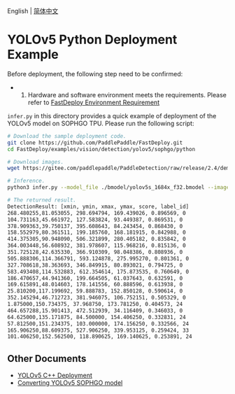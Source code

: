 English | [简体中文](README_CN.md)
# YOLOv5 Python Deployment Example

Before deployment, the following step need to be confirmed:

- 1. Hardware and software environment meets the requirements. Please refer to [FastDeploy Environment Requirement](../../../../../../docs/en/build_and_install/sophgo.md)

`infer.py` in this directory provides a quick example of deployment of the YOLOv5 model on SOPHGO TPU. Please run the following script:

```bash
# Download the sample deployment code.
git clone https://github.com/PaddlePaddle/FastDeploy.git
cd FastDeploy/examples/vision/detection/yolov5/sophgo/python

# Download images.
wget https://gitee.com/paddlepaddle/PaddleDetection/raw/release/2.4/demo/000000014439.jpg

# Inference.
python3 infer.py --model_file ./bmodel/yolov5s_1684x_f32.bmodel --image 000000014439.jpg

# The returned result.
DetectionResult: [xmin, ymin, xmax, ymax, score, label_id]
268.480255,81.053055, 298.694794, 169.439026, 0.896569, 0
104.731163,45.661972, 127.583824, 93.449387, 0.869531, 0
378.909363,39.750137, 395.608643, 84.243454, 0.868430, 0
158.552979,80.361511, 199.185760, 168.181915, 0.842988, 0
414.375305,90.948090, 506.321899, 280.405182, 0.835842, 0
364.003448,56.608932, 381.978607, 115.968216, 0.815136, 0
351.725128,42.635330, 366.910309, 98.048386, 0.808936, 0
505.888306,114.366791, 593.124878, 275.995270, 0.801361, 0
327.708618,38.363693, 346.849915, 80.893021, 0.794725, 0
583.493408,114.532883, 612.354614, 175.873535, 0.760649, 0
186.470657,44.941360, 199.664505, 61.037643, 0.632591, 0
169.615891,48.014603, 178.141556, 60.888596, 0.613938, 0
25.810200,117.199692, 59.888783, 152.850128, 0.590614, 0
352.145294,46.712723, 381.946075, 106.752151, 0.505329, 0
1.875000,150.734375, 37.968750, 173.781250, 0.404573, 24
464.657288,15.901413, 472.512939, 34.116409, 0.346033, 0
64.625000,135.171875, 84.500000, 154.406250, 0.332831, 24
57.812500,151.234375, 103.000000, 174.156250, 0.332566, 24
165.906250,88.609375, 527.906250, 339.953125, 0.259424, 33
101.406250,152.562500, 118.890625, 169.140625, 0.253891, 24
```

## Other Documents
- [YOLOv5 C++ Deployment](../cpp)
- [Converting YOLOv5 SOPHGO model](../README.md)
